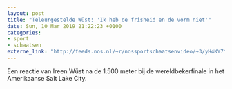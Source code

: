 ```yaml
---
layout: post
title: "Teleurgestelde Wüst: 'Ik heb de frisheid en de vorm niet'"
date: Sun, 10 Mar 2019 21:22:23 +0100
categories: 
- sport 
- schaatsen 
externe_link: "http://feeds.nos.nl/~r/nossportschaatsenvideo/~3/yH4KY7YCM8g/2275422"
---
```


Een reactie van Ireen Wüst na de 1.500 meter bij de wereldbekerfinale in het Amerikaanse Salt Lake City.<img src="http://feeds.feedburner.com/~r/nossportschaatsenvideo/~4/yH4KY7YCM8g" height="1" width="1" alt=""/>
